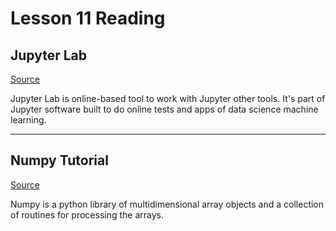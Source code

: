 # Lesson 11 Reading

## Jupyter Lab

[Source](https://jupyterlab.readthedocs.io/en/stable/getting_started/overview.html)

Jupyter Lab is online-based tool to work with Jupyter other tools. It's part of Jupyter software built to do online tests and apps of data science machine learning.

---

## Numpy Tutorial

[Source](https://www.dataquest.io/blog/numpy-tutorial-python/)

Numpy is a python library of multidimensional array objects and a collection of routines for processing the arrays.
